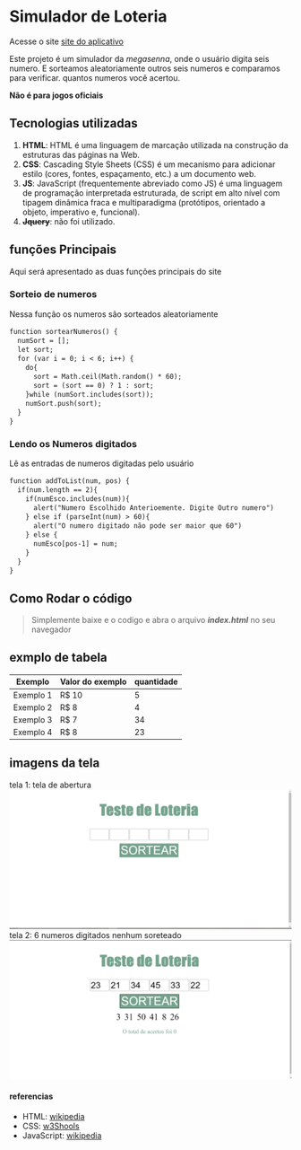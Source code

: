 # Simulador de Loteria
Acesse o site 
[site do aplicativo](https://carloscacho.github.io/simulador_loteria/)

Este projeto é um simulador da *megasenna*, onde o usuário digita seis numero.
E sorteamos aleatoriamente outros seis numeros e comparamos para verificar.
quantos numeros você acertou.

**Não é para jogos oficiais**

## Tecnologias utilizadas
1. **HTML**: HTML é uma linguagem de marcação utilizada na construção da estruturas das páginas na Web.
2. **CSS**: Cascading Style Sheets (CSS) é um mecanismo para adicionar estilo (cores, fontes, espaçamento, etc.) a um documento web.
3. **JS**: JavaScript (frequentemente abreviado como JS) é uma linguagem de programação interpretada estruturada, de script em alto nível com tipagem dinâmica fraca e multiparadigma (protótipos, orientado a objeto, imperativo e, funcional).
4. ~~**Jquery**~~: não foi utilizado.

## funções Principais
Aqui será apresentado as duas funções principais do site

### Sorteio de numeros
Nessa função os numeros são sorteados aleatoriamente
```
function sortearNumeros() {
  numSort = [];
  let sort;
  for (var i = 0; i < 6; i++) {
    do{
      sort = Math.ceil(Math.random() * 60);
      sort = (sort == 0) ? 1 : sort;
    }while (numSort.includes(sort));
    numSort.push(sort);
  }
}
```

### Lendo os Numeros digitados
Lê as entradas de numeros digitadas pelo usuário
```
function addToList(num, pos) {
  if(num.length == 2){
    if(numEsco.includes(num)){
      alert("Numero Escolhido Anterioemente. Digite Outro numero")
    } else if (parseInt(num) > 60){
      alert("O numero digitado não pode ser maior que 60")
    } else {
      numEsco[pos-1] = num;
    }
  }
}
```

## Como Rodar o código
> Simplemente baixe e o codigo e abra o arquivo **_index.html_** no seu navegador

## exmplo de tabela
|Exemplo   | Valor do exemplo | quantidade
|--------- | -----------------|-----------
|Exemplo 1 | R$ 10            | 5
|Exemplo 2 | R$ 8             | 4
|Exemplo 3 | R$ 7             | 34
|Exemplo 4 | R$ 8             | 23

## imagens da tela
tela 1: tela de abertura
![tela 1](/imagens/tela1.png)
tela 2: 6 numeros digitados nenhum soreteado
![](/imagens/tela2.png)

#### referencias
* HTML: [wikipedia](https://pt.wikipedia.org/wiki/HTML)
* CSS: [w3Shools](https://www.w3schools.com/css/)
* JavaScript: [wikipedia](https://pt.wikipedia.org/wiki/JavaScript)
